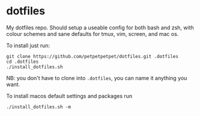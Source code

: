 # dotfiles

My dotfiles repo. Should setup a useable config for both bash and zsh, with colour schemes and sane defaults for tmux, vim, screen, and mac os. 

To install just run:

```
git clone https://github.com/petpetpetpet/dotfiles.git .dotfiles
cd .dotfiles
./install_dotfiles.sh
```

NB: you don't have to clone into `.dotfiles`, you can name it anything you want.

To install macos default settings and packages run
```
./install_dotfiles.sh -m
```
